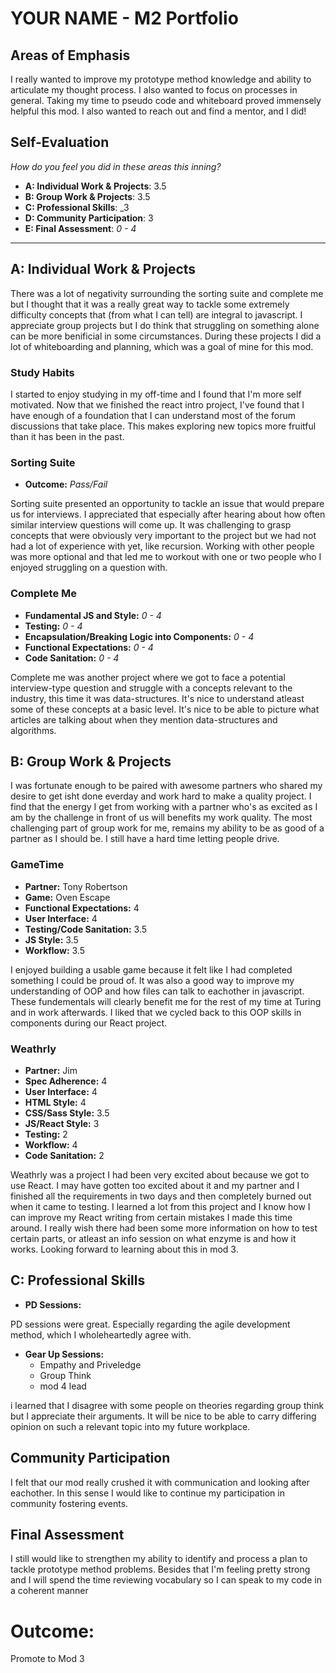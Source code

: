 # YOUR NAME - M2 Portfolio

## Areas of Emphasis

I really wanted to improve my prototype method knowledge and ability to articulate my thought process. I also wanted to focus on processes in general. Taking my time to pseudo code and whiteboard proved immensely helpful this mod. I also wanted to reach out and find a mentor, and I did! 


## Self-Evaluation
_How do you feel you did in these areas this inning?_

* **A: Individual Work & Projects**: 3.5
* **B: Group Work & Projects**: 3.5
* **C: Professional Skills**: _3
* **D: Community Participation**: 3
* **E: Final Assessment**: _0 - 4_

-----------------------

## A: Individual Work & Projects

There was a lot of negativity surrounding the sorting suite and complete me but I thought that it was a really great way to tackle some extremely difficulty concepts that (from what I can tell) are integral to javascript. I appreciate group projects but I do think that struggling on something alone can be more benificial in some circumstances. During these projects I did a lot of whiteboarding and planning, which was a goal of mine for this mod. 

### Study Habits

I started to enjoy studying in my off-time and I found that I'm more self motivated. Now that we finished the react intro project, I've found that I have enough of a foundation that I can understand most of the forum discussions that take place. This makes exploring new topics more fruitful than it has been in the past.

### Sorting Suite
* **Outcome:** _Pass/Fail_

Sorting suite presented an opportunity to tackle an issue that would prepare us for interviews. I appreciated that especially after hearing about how often similar interview questions will come up. It was challenging to grasp concepts that were obviously very important to the project but we had not had a lot of experience with yet, like recursion. Working with other people was more optional and that led me to workout with one or two people who I enjoyed struggling on a question with. 

### Complete Me
* **Fundamental JS and Style:** _0 - 4_
* **Testing:** _0 - 4_
* **Encapsulation/Breaking Logic into Components:** _0 - 4_
* **Functional Expectations:** _0 - 4_
* **Code Sanitation:** _0 - 4_

Complete me was another project where we got to face a potential interview-type question and struggle with a concepts relevant to the industry, this time it was data-structures. It's nice to understand atleast some of these concepts at a basic level. It's nice to be able to picture what articles are talking about when they mention data-structures and algorithms.

## B: Group Work & Projects

I was fortunate enough to be paired with awesome partners who shared my desire to get isht done everday and work hard to make a quality project. I find that the energy I get from working with a partner who's as excited as I am by the challenge in front of us will benefits my work quality. The most challenging part of group work for me, remains my ability to be as good of a partner as I should be. I still have a hard time letting people drive. 

### GameTime
* **Partner:** Tony Robertson
* **Game:** Oven Escape
* **Functional Expectations:** 4
* **User Interface:** 4
* **Testing/Code Sanitation:** 3.5
* **JS Style:** 3.5
* **Workflow:** 3.5

I enjoyed building a usable game because it felt like I had completed something I could be proud of. It was also a good way to improve my understanding of OOP and how files can talk to eachother in javascript. These fundementals will clearly benefit me for the rest of my time at Turing and in work afterwards. I liked that we cycled back to this OOP skills in components during our React project. 

### Weathrly
* **Partner:** Jim
* **Spec Adherence:** 4
* **User Interface:** 4
* **HTML Style:** 4
* **CSS/Sass Style:** 3.5
* **JS/React Style:** 3
* **Testing:** 2
* **Workflow:** 4
* **Code Sanitation:** 2

Weathrly was a project I had been very excited about because we got to use React. I may have gotten too excited about it and my partner and I finished all the requirements in two days and then completely burned out when it came to testing. I learned a lot from this project and I know how I can improve my React writing from certain mistakes I made this time around. I really wish there had been some more information on how to test certain parts, or atleast an info session on what enzyme is and how it works. Looking forward to learning about this in mod 3. 

## C: Professional Skills

* **PD Sessions:**

PD sessions were great. Especially regarding the agile development method, which I wholeheartedly agree with. 

* **Gear Up Sessions:**
  * Empathy and Priveledge
  * Group Think
  * mod 4 lead

i learned that I disagree with some people on theories regarding group think but I appreciate their arguments. It will be nice to be able to carry differing opinion on such a relevant topic into my future workplace. 

## Community Participation

I felt that our mod really crushed it with communication and looking after eachother. In this sense I would like to continue my participation in community fostering events. 

## Final Assessment

I still would like to strengthen my ability to identify and process a plan to tackle prototype method problems. Besides that I'm feeling pretty strong and I will spend the time reviewing vocabulary so I can speak to my code in a coherent manner

# Outcome:
Promote to Mod 3
